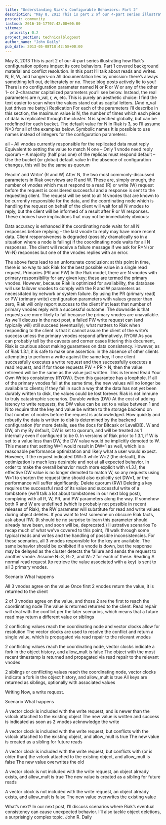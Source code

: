 ```yaml
---
title: "Understanding Riak's Configurable Behaviors: Part 2"
description: "May 8, 2013 This is part 2 of our 4-part series illustrating how Riak’s configuration options impact its core behaviors. Part 1 covered background material and conflict resolution. In this post I’ll talk about reads and writes. N, R, W, and hangers-on All documentation lies by omission: ther"
project: community
lastmod: 2016-10-17T07:42:00+00:00
sitemap:
  priority: 0.2
project_section: technicalblogpost
author_name: "John Daily"
pub_date: 2013-05-08T18:42:58+00:00
---
```

May 8, 2013
This is part 2 of our 4-part series illustrating how Riak’s configuration options impact its core behaviors.
Part 1 covered background material and conflict resolution. In this post I’ll talk about reads and writes.
N, R, W, and hangers-on
All documentation lies by omission: there’s always something left out, deliberately or no.
These blog posts actively lie to you! There is no configuration parameter named N or R or W or any of the other 1- or 2-character capitalized parameters you’ll see below.
Instead, the real parameters are n\_val, r, w, etc.
This is purely an aesthetic choice: I find the text easier to scan when the values stand out as capital letters. (And n\_val just drives me batty.)
Replication
For each of the parameters I’ll describe in this section, the maximum value is N, the number of times which each piece of data is replicated through the cluster. N is specified globally, but can be redefined for each bucket.
The default value for N in Riak is 3, so I’ll assume N=3 for all of the examples below.
Symbolic names
It is possible to use names instead of integers for the configuration parameters:

all – All vnodes currently responsible for the replicated data must reply
Equivalent to setting the value to match N
one – Only 1 vnode need reply
quorum – A majority (half plus one) of the replicas must respond
default – Use the bucket (or global) default value
In the absence of configuration changes, this will be the same as quorum

Readin’ and Writin’ (R and W)
After N, the two most commonly-discussed parameters in Riak overviews are R and W.
These are, simply enough, the number of vnodes which must respond to a read (R) or write (W) request before the request is considered successful and a response is sent to the requesting client.
The request will be sent to all N vnodes that are known to be currently responsible for the data, and the coordinating node which is handling the request on behalf of the client will wait for all N vnodes to reply, but the client will be informed of a result after R or W responses.
These choices have implications that may not be immediately obvious:

Data accuracy is enhanced if the coordinating node waits for all N responses before replying – the last vnode to reply may have more recent data.
Client responsiveness is degraded (possibly dramatically so in a situation where a node is failing) if the coordinating node waits for all N responses.
The client will receive a failure message if we ask for R=N (or W=N) responses but one of the vnodes replies with an error.

The above facts lead to an unfortunate conclusion: at this point in time, there is no way to ask Riak for the best possible value in a single read request.
Primaries (PR and PW)
In the Riak model, there are N vnodes with primary responsibility for any given key; these are termed the primary vnodes.
However, because Riak is optimized for availability, the database will use failover vnodes to comply with the R and W parameters as necessitated by network or system failure.
By using the PR (primary read) or PW (primary write) configuration parameters with values greater than zero, Riak will only report success to the client if at least that number of primary vnodes reply with a successful outcome.
The downside is that requests are more likely to fail because the primary vnodes are unavailable.
As we’ll discuss in the next post, a failed PW write request can (and typically will) still succeed (eventually); what matters to Riak when responding to the client is that it cannot assure the client of the write’s success unless the primary vnodes respond affirmatively.
RYOW
As you can probably tell by the caveats and corner cases littering this document, Riak is cautious about making guarantees on data consistency.
However, as of Riak 1.3.1, it is safe to make one assertion: in the absence of other clients attempting to perform a write against the same key, if one client successfully executes a write request and then successfully executes a read request, and if for those requests PW + PR > N, then the value retrieved will be the same as the value just written.
This is termed Read Your Own Writes consistency (RYOW).
Even this guarantee has a loophole. If all of the primary vnodes fail at the same time, the new values will no longer be available to clients; if they fail in such a way that the data has not yet been durably written to disk, the values could be lost forever.
Riak is not immune to truly catastrophic scenarios.
Durable writes (DW)
At the cost of adding latency to write requests, the DW value can be set to a value between 1 and N to require that the key and value be written to the storage backend on that number of nodes before the request is acknowledged.
How quickly and robustly the data is written to disk is determined by the backend configuration (for more details, see the docs for Bitcask or LevelDB).
W and DW, oh my
By default, DW is set to quorum, and will be treated as 1 internally even if configured to be 0.
In versions of Riak prior to 1.3.1, if W is set to a value less than DW, the DW value would be implicitly demoted to W. This means that setting W=1 would result in DW=1 as well, which is a reasonable performance optimization and likely what a user would expect.
However, if the request indicated DW=3 while W=2 (the default), this optimization is much less desirable and not at all expected behavior.
In order to make the overall behavior much more explicit with v1.3.1, the effective DW value is no longer demoted to match W, so any requests using W=1 to shorten the request time should also explicitly set DW=1, or the performance will suffer significantly.
Delete quorum (RW)
Deleting a key requires the successful read of its value and successful write of a tombstone (we’ll talk a lot about tombstones in our next blog post), complying with all R, W, PR, and PW parameters along the way.
If somehow both R and W are undefined (which is probably not possible in recent releases of Riak), the RW parameter will substitute for read and write values during object deletes. If you want to test someone on obscure Riak facts, ask about RW.
(It should be no surprise to learn this parameter should already have been, and soon will be, deprecated.)
Illustrative scenarios
To recap much of what we’ve covered to this point, I’ll walk through some typical reads and writes and the handling of possible inconsistencies.
For these scenarios, all 3 vnodes responsible for the key are available. The same behavior should be exhibited if a vnode is down,
but the response may be delayed as the cluster detects the failure and sends the request to another vnode.
Assume N=3, R=2, and W=2 for each of these.
Reading
A normal read request (to retrieve the value associated with a key) is sent to all 3 primary vnodes.



Scenario
What happens




All 3 vnodes agree on the value
Once first 2 vnodes return the value, it is returned to the client


2 of 3 vnodes agree on the value, and those 2 are the first to reach the coordinating node
The value is returned returned to the client. Read repair will deal with the conflict per the later scenarios, which means that a future read may return a different value or siblings


2 conflicting values reach the coordinating node and vector clocks allow for resolution
The vector clocks are used to resolve the conflict and return a single value, which is propagated via read repair to the relevant vnodes


2 conflicting values reach the coordinating node, vector clocks indicate a fork in the object history, and allow\_mult is false
The object with the most recent timestamp is returned and propagated via read repair to the relevant vnodes


2 siblings or conflicting values reach the coordinating node, vector clocks indicate a fork in the object history, and allow\_mult is true
All keys are returned as siblings, optionally with associated values



Writing
Now, a write request.



Scenario
What happens




A vector clock is included with the write request, and is newer than the vclock attached to the existing object
The new value is written and success is indicated as soon as 2 vnodes acknowledge the write


A vector clock is included with the write request, but conflicts with the vclock attached to the existing object, and allow\_mult is true
The new value is created as a sibling for future reads


A vector clock is included with the write request, but conflicts with (or is older than) the vclock attached to the existing object, and allow\_mult is false
The new value overwrites the old


A vector clock is not included with the write request, an object already exists, and allow\_mult is true
The new value is created as a sibling for future reads


A vector clock is not included with the write request, an object already exists, and allow\_mult is false
The new value overwrites the existing value



What’s next?
In our next post, I’ll discuss scenarios where Riak’s eventual consistency can cause unexpected behavior. I’ll also tackle object deletions, a surprisingly complex topic.
John R. Daily
